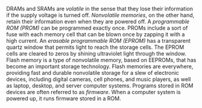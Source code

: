 DRAMs and SRAMs are *volatile* in the sense that they lose their information if the supply voltage is turned off. *Nonvolatile memories*, on the other hand, retain their information even when they are powered off. A *programmable ROM (PROM)* can be programmed exactly once. PROMs include a sort of fuse with each memory cell that can be blown once by zapping it with a high current. An *erasable programmable ROM (EPROM)* has a transparent quartz window that permits light to reach the storage cells. The EPROM cells are cleared to zeros by shining ultraviolet light through the window. Flash memory is a type of nonvolatile memory, based on EEPROMs, that has become an important storage technology. Flash memories are everywhere, providing fast and durable nonvolatile storage for a slew of electronic devices, including digital cameras, cell phones, and music players, as well as laptop, desktop, and server computer systems. Programs stored in ROM devices are often referred to as *firmware*. When a computer system is powered up, it runs firmware stored in a ROM. 
